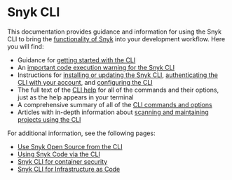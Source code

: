 # Snyk CLI

This documentation provides guidance and information for using the Snyk CLI to bring the [functionality of Snyk](../getting-started/introducing-snyk.md) into your development workflow. Here you will find:

* Guidance for [getting started with the CLI](getting-started-with-the-cli.md)
* An [important code execution warning for the Snyk CLI](code-execution-warning-for-snyk-cli.md)
* Instructions for [installing or updating the Snyk CLI](install-or-update-the-snyk-cli/), [authenticating the CLI with your account](authenticate-the-cli-with-your-account.md), and [configuring the CLI](configure-the-snyk-cli/)
* The full text of the [CLI help](commands/) for all of the commands and their options, just as the help appears in your terminal
* A comprehensive summary of all of the [CLI commands and options](cli-commands-and-options-summary.md)
* Articles with in-depth information about [scanning and maintaining projects using the CLI](scan-and-maintain-projects-using-the-cli/)

For additional information, see the following pages:

* [Use Snyk Open Source from the CLI](../scan-applications/snyk-open-source/use-snyk-open-source-from-the-cli/)
* [Using Snyk Code via the CLI](../scan-applications/snyk-code/using-snyk-code-from-the-cli/)
* [Snyk CLI for container security](../scan-containers/snyk-cli-for-container-security/)
* [Snyk CLI for Infrastructure as Code](../scan-cloud-configurations/snyk-infrastructure-as-code/snyk-cli-for-infrastructure-as-code/)
